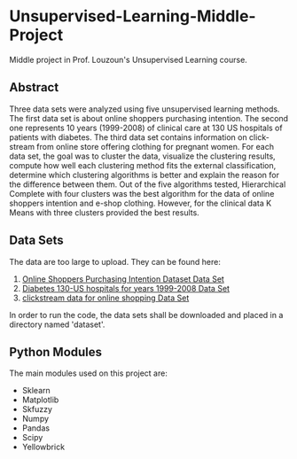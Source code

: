 # Unsupervised-Learning-Middle-Project
Middle project in Prof. Louzoun's Unsupervised Learning course.
## Abstract
Three data sets were analyzed using five unsupervised learning methods. The first data set is about online shoppers purchasing intention. The second one represents 10 years (1999-2008) of clinical care at 130 US hospitals of patients with diabetes. The third data set contains information on click-stream from online store offering clothing for pregnant women. For each data set, the goal was to cluster the data, visualize the clustering results, compute how well each clustering method fits the external classification, determine which clustering algorithms is better and explain the reason for the difference between them. Out of the five algorithms tested, Hierarchical Complete with four clusters was the best algorithm for the data of online shoppers intention and e-shop clothing. However, for the clinical data K Means with three clusters provided the best results.
## Data Sets
The data are too large to upload. They can be found here:
 1. [Online Shoppers Purchasing Intention Dataset Data Set](https://archive.ics.uci.edu/ml/datasets/Online+Shoppers+Purchasing+Intention+Dataset#)
 2. [Diabetes 130-US hospitals for years 1999-2008 Data Set](https://archive.ics.uci.edu/ml/datasets/Diabetes+130-US+hospitals+for+years+1999-2008)
 3. [clickstream data for online shopping Data Set](https://archive.ics.uci.edu/ml/datasets/clickstream+data+for+online+shopping)
 
In order to run the code, the data sets shall be downloaded and placed in a directory named 'dataset'.
## Python Modules
The main modules used on this project are:
 * Sklearn
 * Matplotlib
 * Skfuzzy
 * Numpy
 * Pandas
 * Scipy
 * Yellowbrick
